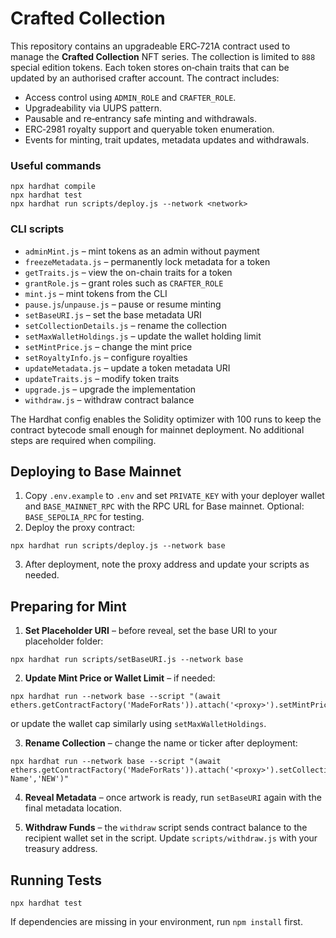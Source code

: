 # Crafted Collection

This repository contains an upgradeable ERC‑721A contract used to manage the **Crafted Collection** NFT series. The collection is limited to `888` special edition tokens. Each token stores on‑chain traits that can be updated by an authorised crafter account. The contract includes:

- Access control using `ADMIN_ROLE` and `CRAFTER_ROLE`.
- Upgradeability via UUPS pattern.
- Pausable and re‑entrancy safe minting and withdrawals.
- ERC‑2981 royalty support and queryable token enumeration.
- Events for minting, trait updates, metadata updates and withdrawals.

### Useful commands

```shell
npx hardhat compile
npx hardhat test
npx hardhat run scripts/deploy.js --network <network>
```

### CLI scripts

- `adminMint.js` – mint tokens as an admin without payment
- `freezeMetadata.js` – permanently lock metadata for a token
- `getTraits.js` – view the on-chain traits for a token
- `grantRole.js` – grant roles such as `CRAFTER_ROLE`
- `mint.js` – mint tokens from the CLI
- `pause.js`/`unpause.js` – pause or resume minting
- `setBaseURI.js` – set the base metadata URI
- `setCollectionDetails.js` – rename the collection
- `setMaxWalletHoldings.js` – update the wallet holding limit
- `setMintPrice.js` – change the mint price
- `setRoyaltyInfo.js` – configure royalties
- `updateMetadata.js` – update a token metadata URI
- `updateTraits.js` – modify token traits
- `upgrade.js` – upgrade the implementation
- `withdraw.js` – withdraw contract balance

The Hardhat config enables the Solidity optimizer with 100 runs to keep the
contract bytecode small enough for mainnet deployment. No additional steps are
required when compiling.

## Deploying to Base Mainnet

1. Copy `.env.example` to `.env` and set `PRIVATE_KEY` with your deployer wallet and `BASE_MAINNET_RPC` with the RPC URL for Base mainnet. Optional: `BASE_SEPOLIA_RPC` for testing.
2. Deploy the proxy contract:

```shell
npx hardhat run scripts/deploy.js --network base
```

3. After deployment, note the proxy address and update your scripts as needed.

## Preparing for Mint

1. **Set Placeholder URI** – before reveal, set the base URI to your placeholder folder:

```shell
npx hardhat run scripts/setBaseURI.js --network base
```

2. **Update Mint Price or Wallet Limit** – if needed:

```shell
npx hardhat run --network base --script "(await ethers.getContractFactory('MadeForRats')).attach('<proxy>').setMintPrice(ethers.parseEther('0.05'))"
```

or update the wallet cap similarly using `setMaxWalletHoldings`.

3. **Rename Collection** – change the name or ticker after deployment:

```shell
npx hardhat run --network base --script "(await ethers.getContractFactory('MadeForRats')).attach('<proxy>').setCollectionDetails('New Name','NEW')"
```

4. **Reveal Metadata** – once artwork is ready, run `setBaseURI` again with the final metadata location.

5. **Withdraw Funds** – the `withdraw` script sends contract balance to the recipient wallet set in the script. Update `scripts/withdraw.js` with your treasury address.

## Running Tests

```shell
npx hardhat test
```

If dependencies are missing in your environment, run `npm install` first.
